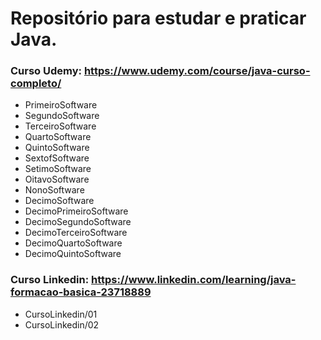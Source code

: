# Repositório para estudar e praticar Java.


### Curso Udemy: https://www.udemy.com/course/java-curso-completo/

* PrimeiroSoftware
* SegundoSoftware
* TerceiroSoftware
* QuartoSoftware
* QuintoSoftware
* SextofSoftware
* SetimoSoftware
* OitavoSoftware
* NonoSoftware
* DecimoSoftware
* DecimoPrimeiroSoftware
* DecimoSegundoSoftware
* DecimoTerceiroSoftware
* DecimoQuartoSoftware
* DecimoQuintoSoftware

### Curso Linkedin: https://www.linkedin.com/learning/java-formacao-basica-23718889

* CursoLinkedin/01
* CursoLinkedin/02
